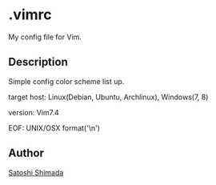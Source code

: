 .vimrc
====

My config file for Vim.

## Description
Simple config
color scheme list up.

target host: Linux(Debian, Ubuntu, Archlinux), Windows(7, 8)

version: Vim7.4

EOF: UNIX/OSX format('\n')

## Author
[Satoshi Shimada](http://lin18.dip.jp/)
